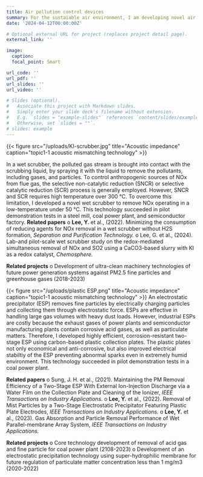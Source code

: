 ```yaml
---
title: Air pollution control devices
summary: For the sustaiable air environment, I am developing novel air pollution control devices to remove air pollutants exhausted from industry such as steel mills, coal power plants, and semiconductor factories. 
date: '2024-04-12T00:00:00Z'

# Optional external URL for project (replaces project detail page).
external_link: ''

image:
  caption:   
  focal_point: Smart

url_code: ''
url_pdf: ''
url_slides: ''
url_video: ''

# Slides (optional).
#   Associate this project with Markdown slides.
#   Simply enter your slide deck's filename without extension.
#   E.g. `slides = "example-slides"` references `content/slides/example-slides.md`.
#   Otherwise, set `slides = ""`.
# slides: example
---
```

<style>
.featured-image {
  display: none !important;
}
</style>

{{< figure src="/uploads/KI-scrubber.jpg" title="Acoustic impedance" caption="topic1-1 acoustic mismatching technology" >}}

<!-- # scrubber 설명 -->
In a wet scrubber, the polluted gas stream is brought into contact with the scrubbing liquid, by spraying it with the liquid to remove the pollutants, including gases, and particles. To control anthropogenic sources of NOx from flue gas, the selective non-catalytic reduction (SNCR) or selective catalytic reduction (SCR) process is generally employed. However, SNCR and SCR requires high temperature over 300 &deg;C. To overcome this limitation, I developed a novel wet scrubber to remove NOx operating in a low-temperature under 50 &deg;C. This technology succeeded in pilot demonstration tests in a steel mill, coal power plant, and semiconductor factory. 
**Related papers**
o **Lee, Y.** et al., (2022). Minimizing the consumption of reducing agents for NOx removal in a wet scrubber without H2S formation, *Separation and Purification Technology.*
o Lee, G. et al., (2024). Lab-and pilot-scale wet scrubber study on the redox-mediated simultaneous removal of NOx and SO2 using a CaCO3-based slurry with KI as a redox catalyst, *Chemosphere.*

**Related projects**
o Development of ultra-clean machinery technologies of future power generation systems against PM2.5 fine particles and greenhouse gases (2018-2023)


<!-- # ESP 설명 -->
<style>
.featured-image {
  display: none !important;
}
</style>

{{< figure src="/uploads/plastic ESP.png" title="Acoustic impedance" caption="topic1-1 acoustic mismatching technology" >}}
An electrostatic precipitator (ESP) removes fine particles by electrically charging particles and collecting them through electrostatic force. ESPs are effective in handling large gas volumes with heavy dust loads. However, industrial ESPs are costly because the exhaust gases of power plants and semiconductor manufacturing plants contain corrosive acid gases, as well as particulate matters. Therefore, I developed highly efficient, corrosion-resistant two-
stage ESP using carbon-based plastic collection plates. The plastic plates not only economical and anti-corrosive, but also improved electrical stabiltiy of the ESP preventing abnormal sparks even in extremely humid environment. This technology succeeded in pilot demonstration tests in a coal power plant.

**Related papers**
o Sung, J. H. et al., (2021). Maintaining the PM Removal Efficiency of a Two-Stage ESP With External Ion-Injection Discharge via a Water Film on the Collection Plate and Cleaning of the Ionizer, *IEEE Transactions on Industry Applications.*
o **Lee, Y.** et al., (2022). Removal of Mist Particles by a Two-Stage Electrostatic Precipitator Featuring Plastic Plate Electrodes, *IEEE Transactions on Industry Applications.*
o **Lee, Y.** et al., (2023). Gas Absorption and Particle Removal Performance of Wet Parallel-membrane Array System, *IEEE Transactions on Industry Applications.*

**Related projects**
o Core technology development of removal of acid gas and fine particle for coal power plant (2108-2023)
o Development of an electrostatic precipitation technology using super-hydrophilic membrane for future regulation of particulate matter concentration less than 1 mg/m3 (2020-2022)